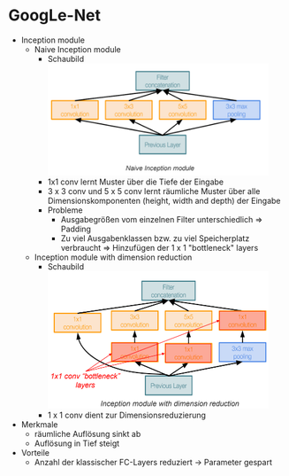 # GoogLe-Net 

- Inception module 
	- Naive Inception module 
		- Schaubild <img src="https://github.com/ICH-BIN-HXM/images_Softwarearchitekturen/blob/main/Snipaste_2023-11-20_20-37-56.png?raw=" width="400" /> 
		- 1x1 conv lernt Muster über die Tiefe der Eingabe 
		- 3 x 3 conv und 5 x 5 conv lernt räumliche Muster über alle Dimensionskomponenten (height, width and depth) der Eingabe 
		- Probleme 
			- Ausgabegrößen vom einzelnen Filter unterschiedlich $\Longrightarrow$ Padding 
			- Zu viel Ausgabenklassen bzw. zu viel Speicherplatz verbraucht $\Longrightarrow$ Hinzufügen der 1 x 1 "bottleneck" layers 
	- Inception module with dimension reduction 
		- Schaubild <img src="https://github.com/ICH-BIN-HXM/images_Softwarearchitekturen/blob/main/Snipaste_2023-11-20_20-45-24.png?raw=" width="400" /> 
		- 1 x 1 conv dient zur Dimensionsreduzierung 
- Merkmale 
	- räumliche Auflösung sinkt ab 
	- Auflösung in Tief steigt 
- Vorteile 
	- Anzahl der klassischer FC-Layers reduziert -> Parameter gespart 